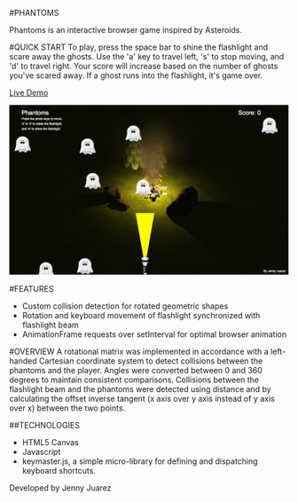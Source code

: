 #PHANTOMS

Phantoms is an interactive browser game inspired by Asteroids.

#QUICK START
To play, press the space bar to shine the flashlight and scare away the ghosts.
Use the 'a' key to travel left, 's' to stop moving, and 'd' to travel right.
Your score will increase based on the number of ghosts you've scared away.
If a ghost runs into the flashlight, it's game over.

[Live Demo](http://jennyj2012.github.io/phantoms/)


[![Phantoms](./basic-shot.png)](http://jennyj2012.github.io/phantoms/)

#FEATURES
 * Custom collision detection for rotated geometric shapes
 * Rotation and keyboard movement of flashlight synchronized with flashlight beam
 * AnimationFrame requests over setInterval for optimal browser animation

#OVERVIEW
A rotational matrix was implemented in accordance with a left-handed Cartesian coordinate system to detect collisions between the phantoms and the player. Angles were converted between 0 and 360 degrees to maintain consistent comparisons. Collisions between the flashlight beam and the phantoms were detected using distance and by calculating the offset inverse tangent (x axis over y axis instead of y axis over x) between the two points.

##TECHNOLOGIES
  * HTML5 Canvas
  * Javascript
  * keymaster.js, a simple micro-library for defining and dispatching keyboard shortcuts.

Developed by Jenny Juarez
